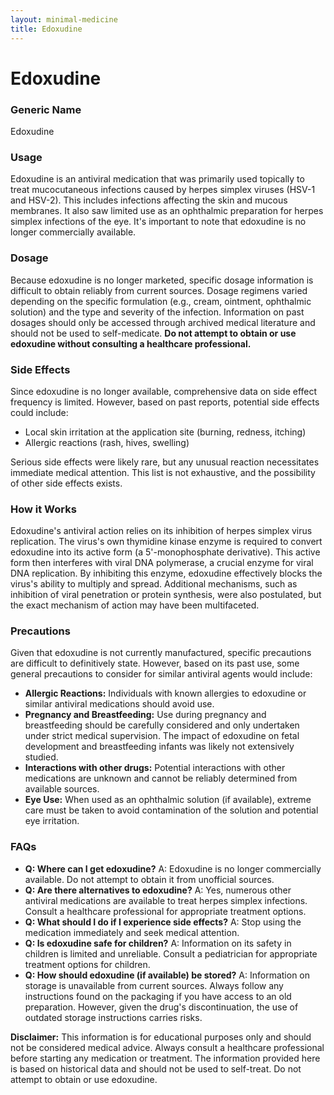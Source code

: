 ```yaml
---
layout: minimal-medicine
title: Edoxudine
---
```


# Edoxudine
### Generic Name
Edoxudine

### Usage
Edoxudine is an antiviral medication that was primarily used topically to treat mucocutaneous infections caused by herpes simplex viruses (HSV-1 and HSV-2).  This includes infections affecting the skin and mucous membranes. It also saw limited use as an ophthalmic preparation for herpes simplex infections of the eye.  It's important to note that edoxudine is no longer commercially available.

### Dosage
Because edoxudine is no longer marketed, specific dosage information is difficult to obtain reliably from current sources.  Dosage regimens varied depending on the specific formulation (e.g., cream, ointment, ophthalmic solution) and the type and severity of the infection.  Information on past dosages should only be accessed through archived medical literature and should not be used to self-medicate.  **Do not attempt to obtain or use edoxudine without consulting a healthcare professional.**

### Side Effects
Since edoxudine is no longer available, comprehensive data on side effect frequency is limited. However, based on past reports, potential side effects could include:

* Local skin irritation at the application site (burning, redness, itching)
* Allergic reactions (rash, hives, swelling)


Serious side effects were likely rare, but any unusual reaction necessitates immediate medical attention.  This list is not exhaustive, and the possibility of other side effects exists.

### How it Works
Edoxudine's antiviral action relies on its inhibition of herpes simplex virus replication. The virus's own thymidine kinase enzyme is required to convert edoxudine into its active form (a 5'-monophosphate derivative). This active form then interferes with viral DNA polymerase, a crucial enzyme for viral DNA replication. By inhibiting this enzyme, edoxudine effectively blocks the virus's ability to multiply and spread.  Additional mechanisms, such as inhibition of viral penetration or protein synthesis, were also postulated, but the exact mechanism of action may have been multifaceted.

### Precautions
Given that edoxudine is not currently manufactured, specific precautions are difficult to definitively state. However, based on its past use, some general precautions to consider for similar antiviral agents would include:

* **Allergic Reactions:** Individuals with known allergies to edoxudine or similar antiviral medications should avoid use.
* **Pregnancy and Breastfeeding:**  Use during pregnancy and breastfeeding should be carefully considered and only undertaken under strict medical supervision.  The impact of edoxudine on fetal development and breastfeeding infants was likely not extensively studied.
* **Interactions with other drugs:** Potential interactions with other medications are unknown and cannot be reliably determined from available sources.
* **Eye Use:** When used as an ophthalmic solution (if available), extreme care must be taken to avoid contamination of the solution and potential eye irritation.


### FAQs

* **Q: Where can I get edoxudine?**  A: Edoxudine is no longer commercially available.  Do not attempt to obtain it from unofficial sources.
* **Q: Are there alternatives to edoxudine?** A: Yes, numerous other antiviral medications are available to treat herpes simplex infections. Consult a healthcare professional for appropriate treatment options.
* **Q: What should I do if I experience side effects?** A: Stop using the medication immediately and seek medical attention.
* **Q: Is edoxudine safe for children?** A:  Information on its safety in children is limited and unreliable.  Consult a pediatrician for appropriate treatment options for children.
* **Q: How should edoxudine (if available) be stored?** A: Information on storage is unavailable from current sources.  Always follow any instructions found on the packaging if you have access to an old preparation.  However, given the drug's discontinuation, the use of outdated storage instructions carries risks.

**Disclaimer:** This information is for educational purposes only and should not be considered medical advice.  Always consult a healthcare professional before starting any medication or treatment.  The information provided here is based on historical data and should not be used to self-treat.  Do not attempt to obtain or use edoxudine.
